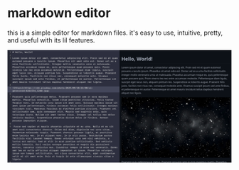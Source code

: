 # markdown editor

this is a simple editor for markdown files. it's easy to use, intuitive,
pretty, and useful with its lil features.

![screenshot](https://github.com/nebulaw/md-editor/blob/main/image.png)

